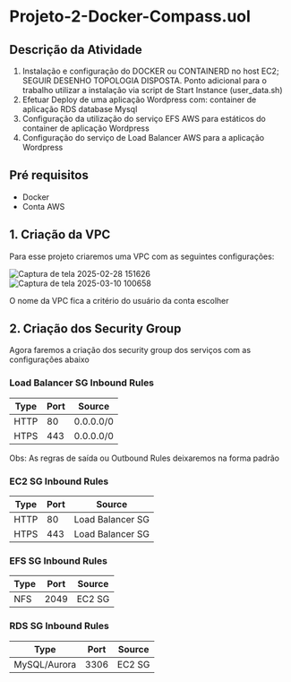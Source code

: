 # Projeto-2-Docker-Compass.uol
## Descrição da Atividade
1. Instalação e configuração do DOCKER ou
CONTAINERD no host EC2;
SEGUIR DESENHO
TOPOLOGIA DISPOSTA.
Ponto adicional para o trabalho utilizar
a instalação via script de Start Instance
(user_data.sh)
2. Efetuar Deploy de uma aplicação
Wordpress com:
container de aplicação
RDS database Mysql
3. Configuração da utilização do serviço
EFS AWS para estáticos do container de
aplicação Wordpress
4. Configuração do serviço de Load
Balancer AWS para a aplicação
Wordpress

## Pré requisitos
- Docker
- Conta AWS

## 1. Criação da VPC
Para esse projeto criaremos uma VPC com as seguintes configurações:

![Captura de tela 2025-02-28 151626](https://github.com/user-attachments/assets/a6fe7642-1c9f-4481-933d-81492870aec6)
![Captura de tela 2025-03-10 100658](https://github.com/user-attachments/assets/7b7ad088-3870-4d16-8ab3-4d2017b68457)

O nome da VPC fica a critério do usuário da conta escolher

## 2. Criação dos Security Group
Agora faremos a criação dos security group dos serviços com as configurações abaixo

### Load Balancer SG Inbound Rules

| Type  | Port | Source |  
| ----- | ---- | -------- |
| HTTP  | 80  | 0.0.0.0/0 |
| HTPS  | 443  | 0.0.0.0/0 |

Obs: As regras de saída ou Outbound Rules deixaremos na forma padrão

### EC2 SG Inbound Rules

| Type  | Port | Source |  
| ----- | ---- | -------- |
| HTTP  | 80  | Load Balancer SG |
| HTPS  | 443  | Load Balancer SG |

### EFS SG Inbound Rules

| Type  | Port | Source |  
| ----- | ---- | -------- |
| NFS  | 2049  | EC2 SG |

### RDS SG Inbound Rules

| Type  | Port | Source |  
| ----- | ---- | -------- |
| MySQL/Aurora  | 3306  | EC2 SG |
